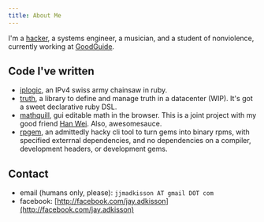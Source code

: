 ```yaml
---
title: About Me
---
```


I'm a [hacker][github], a systems engineer, a musician, and a student of nonviolence, currently working at [GoodGuide][].

[github]: http://github.com/jayferd
[GoodGuide]: http://goodguide.com/

## Code I've written
* [iplogic](http://github.com/jayferd/iplogic),
  an IPv4 swiss army chainsaw in ruby.
* [truth](http://github.com/jayferd/truth),
  a library to define and manage truth in a datacenter (WIP).  It's got a sweet declarative ruby DSL.
* [mathquill](http://mathquill.com),
  gui editable math in the browser.  This is a joint project with my good friend [Han Wei][].  Also, awesomesauce.
* [rpgem](http://github.com/jayferd/rpgem),
  an admittedly hacky cli tool to turn gems into binary rpms,
  with specified exterrnal dependencies,
  and no dependencies on a compiler, development headers, or development gems.

[Han Wei]: http://github.com/laughinghan

## Contact
* email (humans only, please): `jjmadkisson AT gmail DOT com`
* facebook: [http://facebook.com/jay.adkisson](http://facebook.com/jay.adkisson)

[resume]: http://github.com/jayferd/resume#readme
